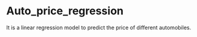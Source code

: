 # Auto_price_regression
It is a linear regression model to predict the price of different automobiles.
